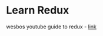 # Learn Redux

wesbos youtube guide to redux - [link](https://www.youtube.com/watch?v=sAzh8t1H0p4&list=PLu8EoSxDXHP5uyzEWxdlr9WQTJJIzr6jy)

